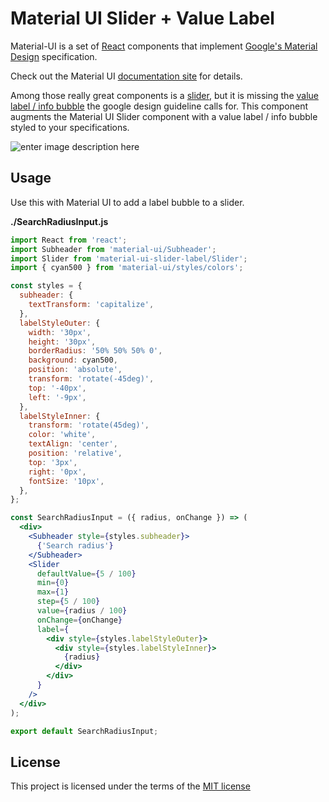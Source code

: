 

# Material UI Slider + Value Label

Material-UI is a set of [React](http://facebook.github.io/react/) components that implement
[Google's Material Design](https://www.google.com/design/spec/material-design/introduction.html)
specification.

Check out the Material UI [documentation site](http://www.material-ui.com/) for details.

Among those really great components is a [slider](http://www.material-ui.com/#/components/slider), but it is missing the [value label / info bubble](https://material.io/guidelines/components/sliders.html#sliders-discrete-slider) the google design guideline calls for. This component augments the Material UI Slider component with a value label / info bubble styled to your specifications.

![enter image description here](https://cloud.githubusercontent.com/assets/61205/18767638/07c9da50-80e6-11e6-92d6-eb2828bbd8ed.gif)


## Usage

Use this with Material UI to add a label bubble to a slider.

**./SearchRadiusInput.js**
```jsx
import React from 'react';
import Subheader from 'material-ui/Subheader';
import Slider from 'material-ui-slider-label/Slider';
import { cyan500 } from 'material-ui/styles/colors';

const styles = {
  subheader: {
    textTransform: 'capitalize',
  },
  labelStyleOuter: {
    width: '30px',
    height: '30px',
    borderRadius: '50% 50% 50% 0',
    background: cyan500,
    position: 'absolute',
    transform: 'rotate(-45deg)',
    top: '-40px',
    left: '-9px',
  },
  labelStyleInner: {
    transform: 'rotate(45deg)',
    color: 'white',
    textAlign: 'center',
    position: 'relative',
    top: '3px',
    right: '0px',
    fontSize: '10px',
  },
};

const SearchRadiusInput = ({ radius, onChange }) => (
  <div>
    <Subheader style={styles.subheader}>
      {'Search radius'}
    </Subheader>
    <Slider
      defaultValue={5 / 100}
      min={0}
      max={1}
      step={5 / 100}
      value={radius / 100}
      onChange={onChange}
      label={
        <div style={styles.labelStyleOuter}>
          <div style={styles.labelStyleInner}>
            {radius}
          </div>
        </div>
      }
    />
  </div>
);

export default SearchRadiusInput;

```


## License
This project is licensed under the terms of the
[MIT license](https://github.com/callemall/material-ui/blob/master/LICENSE)
